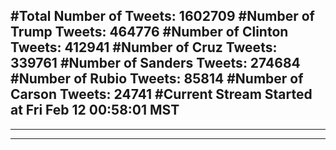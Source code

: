 #Total Number of Tweets: 1602709 
#Number of Trump Tweets: 464776
#Number of Clinton Tweets: 412941
#Number of Cruz Tweets: 339761
#Number of Sanders Tweets: 274684
#Number of Rubio Tweets: 85814
#Number of Carson Tweets: 24741
#Current Stream Started at Fri Feb 12 00:58:01 MST
---
---
---
